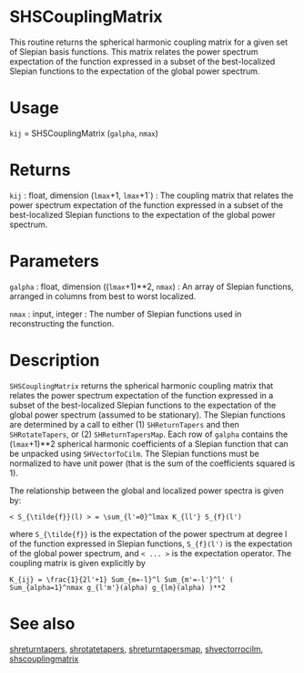 # SHSCouplingMatrix

This routine returns the spherical harmonic coupling matrix for a given set of Slepian basis functions. This matrix relates the power spectrum expectation of the function expressed in a subset of the best-localized Slepian functions to the expectation of the global power spectrum.

# Usage

`kij` = SHSCouplingMatrix (`galpha`, `nmax`)

# Returns

`kij` : float, dimension (`lmax`+1, `lmax`+1`)
:   The coupling matrix that relates the power spectrum expectation of the function expressed in a subset of the best-localized Slepian functions to the expectation of the global power spectrum.

# Parameters

`galpha` : float, dimension ((`lmax`+1)**2, `nmax`)
:   An array of Slepian functions, arranged in columns from best to worst localized.

`nmax` : input, integer
:   The number of Slepian functions used in reconstructing the function.

# Description

`SHSCouplingMatrix` returns the spherical harmonic coupling matrix that relates the power spectrum expectation of the function expressed in a subset of the best-localized Slepian functions to the expectation of the global power spectrum (assumed to be stationary). The Slepian functions are determined by a call to either (1) `SHReturnTapers` and then `SHRotateTapers`, or (2) `SHReturnTapersMap`. Each row of `galpha` contains the (`lmax`+1)**2 spherical harmonic coefficients of a Slepian function that can be unpacked using `SHVectorToCilm`. The Slepian functions must be normalized to have unit power (that is the sum of the coefficients squared is 1).

The relationship between the global and localized power spectra is given by:

`< S_{\tilde{f}}(l) > = \sum_{l'=0}^lmax K_{ll'} S_{f}(l')`

where `S_{\tilde{f}}` is the expectation of the power spectrum at degree l of the function expressed in Slepian functions, `S_{f}(l')` is the expectation of the global power spectrum, and `< ... >` is the expectation operator. The coupling matrix is given explicitly by

`K_{ij} = \frac{1}{2l'+1} Sum_{m=-l}^l Sum_{m'=-l'}^l' ( Sum_{alpha=1}^nmax g_{l'm'}(alpha) g_{lm}(alpha) )**2`

# See also

[shreturntapers](pyshreturntapers.html), [shrotatetapers](pyshrotatetapers.html), [shreturntapersmap](pyshreturntapersmap.html), [shvectorrocilm](pyshvectortocilm.html), [shscouplingmatrix](pyshmtcouplingmatrix.html)
